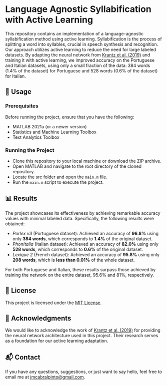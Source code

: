# Language Agnostic Syllabification with Active Learning

This repository contains an implementation of a language-agnostic syllabification method using active learning. Syllabification is the process of splitting a word into syllables, crucial in speech synthesis and recognition. Our approach utilizes active learning to reduce the need for large labeled datasets. By adapting the neural network from [Krantz et al. (2019)](https://arxiv.org/abs/1909.13362) and training it with active learning, we improved accuracy on the Portuguese and Italian datasets, using only a small fraction of the data: 384 words (1.4% of the dataset) for Portuguese and 528 words (0.6% of the dataset) for Italian.

## 🚀 Usage

### Prerequisites
Before running the project, ensure that you have the following:
- MATLAB 2021a (or a newer version)
- Statistics and Machine Learning Toolbox
- Text Analytics Toolbox

### Running the Project
- Clone this repository to your local machine or download the ZIP archive.
- Open MATLAB and navigate to the root directory of the cloned repository.
- Locate the src folder and open the `main.m` file.
- Run the `main.m` script to execute the project.

## 📊 Results
The project showcases its effectiveness by achieving remarkable accuracy values with minimal labeled data. Specifically, the following results were obtained:

- *Porlex v3* (Portuguese dataset): Achieved an accuracy of **96.8%** using only **384 words**, which corresponds to **1.4%** of the original dataset.
- *PhonItalia* (Italian dataset): Achieved an accuracy of **82.0%** using only **528 words**, which corresponds to **0.6%** of the original dataset.
- *Lexique 2* (French dataset): Achieved an accuracy of **95.8%** using only **208 words**, which is **less than 0.01%** of the whole dataset.

For both Portuguese and Italian, these results surpass those achieved by training the network on the entire dataset, 95.6% and 81%, respectively.

## 📜 License
This project is licensed under the [MIT License](LICENSE).

## 🎉 Acknowledgments
We would like to acknowledge the work of [Krantz et al. (2019)](https://arxiv.org/abs/1909.13362) for providing the neural network architecture used in this project. Their research serves as a foundation for our active learning adaptation.

## 📬 Contact
If you have any questions, suggestions, or just want to say hello, feel free to email me at [jmcabralpinto@gmail.com](mailto:jmcabralpinto@gmail.com).
